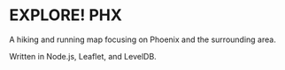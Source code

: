 EXPLORE! PHX
============
A hiking and running map focusing on Phoenix and the surrounding area.

Written in Node.js, Leaflet, and LevelDB.
